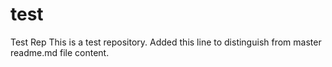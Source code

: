 # test
Test Rep
This is a test repository. Added this line to distinguish from master readme.md file content.
